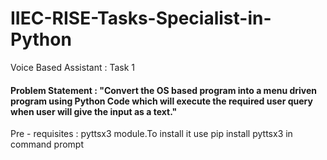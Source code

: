 # IIEC-RISE-Tasks-Specialist-in-Python

Voice Based Assistant : Task 1
####  **Problem Statement** : "Convert the OS based program into a menu driven program using Python Code which will execute the required user query when user will give the input as a text."

Pre - requisites : pyttsx3 module.To install it use pip install pyttsx3 in command prompt
 
